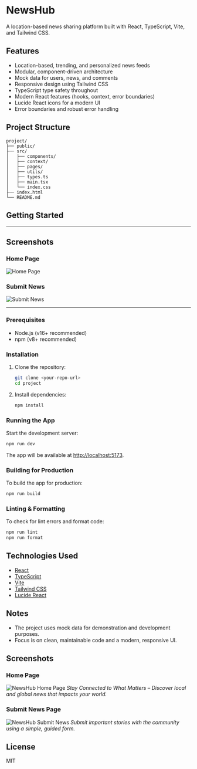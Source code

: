 # NewsHub

A location-based news sharing platform built with React, TypeScript, Vite, and Tailwind CSS.

## Features
- Location-based, trending, and personalized news feeds
- Modular, component-driven architecture
- Mock data for users, news, and comments
- Responsive design using Tailwind CSS
- TypeScript type safety throughout
- Modern React features (hooks, context, error boundaries)
- Lucide React icons for a modern UI
- Error boundaries and robust error handling

## Project Structure
```
project/
├── public/
├── src/
│   ├── components/
│   ├── context/
│   ├── pages/
│   ├── utils/
│   ├── types.ts
│   ├── main.tsx
│   └── index.css
├── index.html
└── README.md
```

## Getting Started

---

## Screenshots

### Home Page
![Home Page](./screenshots/home.png)

### Submit News
![Submit News](./screenshots/submit-news.png)

---


### Prerequisites
- Node.js (v16+ recommended)
- npm (v8+ recommended)

### Installation
1. Clone the repository:
   ```sh
   git clone <your-repo-url>
   cd project
   ```
2. Install dependencies:
   ```sh
   npm install
   ```

### Running the App
Start the development server:
```sh
npm run dev
```
The app will be available at [http://localhost:5173](http://localhost:5173).

### Building for Production
To build the app for production:
```sh
npm run build
```

### Linting & Formatting
To check for lint errors and format code:
```sh
npm run lint
npm run format
```

## Technologies Used
- [React](https://reactjs.org/)
- [TypeScript](https://www.typescriptlang.org/)
- [Vite](https://vitejs.dev/)
- [Tailwind CSS](https://tailwindcss.com/)
- [Lucide React](https://lucide.dev/)

## Notes
- The project uses mock data for demonstration and development purposes.
- Focus is on clean, maintainable code and a modern, responsive UI.

## Screenshots

### Home Page
![NewsHub Home Page](./screenshots/homepage.png)
*Stay Connected to What Matters – Discover local and global news that impacts your world.*

### Submit News Page
![NewsHub Submit News](./screenshots/submit-news.png)
*Submit important stories with the community using a simple, guided form.*

## License
MIT

